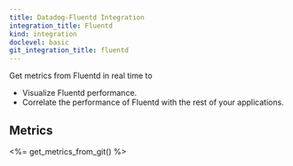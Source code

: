 ```yaml
---
title: Datadog-Fluentd Integration
integration_title: Fluentd
kind: integration
doclevel: basic
git_integration_title: fluentd
---
```





Get metrics from Fluentd in real time to

* Visualize Fluentd performance.
* Correlate the performance of Fluentd with the rest of your applications.

## Metrics

<%= get_metrics_from_git()  %>
